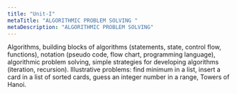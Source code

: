 ```yaml
---
title: "Unit-I"
metaTitle: "ALGORITHMIC PROBLEM SOLVING "
metaDescription: "ALGORITHMIC PROBLEM SOLVING"
---
```


Algorithms, building blocks of algorithms (statements, state, control flow, functions), notation (pseudo code, flow chart, programming language), algorithmic problem solving, simple strategies for developing algorithms (iteration, recursion). Illustrative problems: find minimum in a list, insert a card in a list of sorted cards, guess an integer number in a range, Towers of Hanoi.